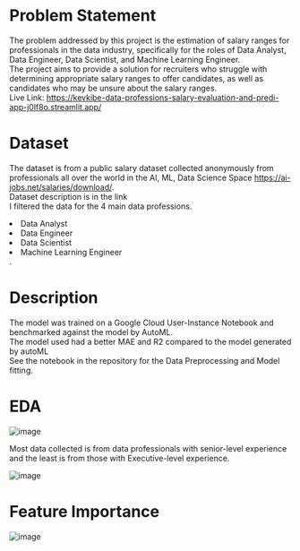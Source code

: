 # Problem Statement 
The problem addressed by this project is the estimation of salary ranges for professionals in the data industry, specifically for the roles of Data Analyst, Data Engineer, Data Scientist, and Machine Learning Engineer.<br>
The project aims to provide a solution for recruiters who struggle with determining appropriate salary ranges to offer candidates, as well as candidates who may be unsure about the salary ranges.<br>
Live Link: https://kevkibe-data-professions-salary-evaluation-and-predi-app-j0lf8o.streamlit.app/
# Dataset
The dataset is from a public salary dataset collected anonymously from professionals all over the world in the AI, ML, Data Science Space https://ai-jobs.net/salaries/download/. <br>Dataset description is in the link<br>
I filtered the data for the 4 main data professions.
<li>Data Analyst
<li>Data Engineer
<li>Data Scientist
<li>Machine Learning Engineer<br>.

# Description
The model was trained on a Google Cloud User-Instance Notebook and benchmarked against the model by AutoML.<br>
The model used had a better MAE and R2 compared to the model generated by autoML<br>
See the notebook in the repository for the Data Preprocessing and Model fitting.<br>
# EDA
 ![image](https://github.com/KevKibe/Data-Professions-Salary-Evaluation-and-Prediction-Project/assets/86055894/81edfaa3-5645-4641-9a49-fb97fef18dec)<br>

 Most data collected is from data professionals with senior-level experience and the least is from those with Executive-level experience.<br>

  
![image](https://github.com/KevKibe/Data-Professions-Salary-Evaluation-and-Prediction-Project/assets/86055894/d33e7334-aaf1-4e95-bdc2-24362451d610)<br>

# Feature Importance         
![image](https://github.com/KevKibe/Data-Professions-Salary-Evaluation-and-Prediction-Project/assets/86055894/3ef4540a-6c04-442f-853b-eb2c94139e0e)

